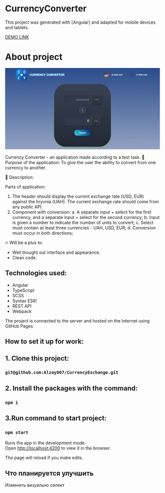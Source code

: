 # CurrencyConverter

This project was generated with [Angular] and adapted for mobile devices and tablets.

[DEMO LINK](https://Alzay007.github.io/CurrencyExchange/)

# About project
![Visual](https://github.com/Alzay007/CurrencyExchange/blob/main/src/assets/Screenshot_1.png) <br />

Currency Converter - an application made according to a test task.
🎯 Purpose of the application: To give the user the ability to convert from one currency to another.

📝 Description:

Parts of application: 
  1. The header should display the current exchange rate (USD, EUR) against the hryvnia (UAH).
     The current exchange rate should come from any public API.
  2. Component with conversion:
    a. A separate input + select for the first currency, and a separate input + select for the second currency;
    b. Input is given a number to indicate the number of units to convert;
    c. Select must contain at least three currencies - UAH, USD, EUR;
    d. Conversion must occur in both directions;

🔥 Will be a plus to:

- Well thought out interface and appearance.
- Clean code.

## Technologies used:
- Angular
- TypeScript
- SCSS
- Syntax ES6!
- REST API
- Webpack

The project is connected to the server and hosted on the Internet using GitHub Pages

## How to set it up for work:

## 1. Clone this project:

### `git@github.com:Alzay007/CurrencyExchange.git`

## 2. Install the packages with the command:

### `npm i`

## 3.Run command to start project:

### `npm start`

Runs the app in the development mode.\
Open [http://localhost:4200](http://localhost:4200) to view it in the browser.

The page will reload if you make edits.

## Что планируется улучшить

Изменить визуально селект
